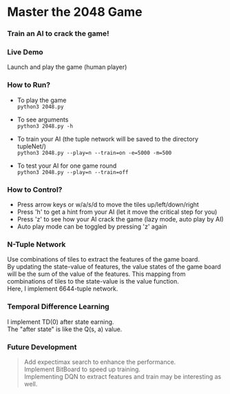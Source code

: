 # Master the 2048 Game	
### Train an AI to crack the game!		
	
### Live Demo		
Launch and play the game (human player)			
	


### How to Run?		
* To play the game		
`python3 2048.py`		
	
* To see arguments		
`python3 2048.py -h`	
	
* To train your AI (the tuple network will be saved to the directory tupleNet/)		
`python3 2048.py --play=n --train=on -e=5000 -m=500`	
	
* To test your AI for one game round	
`python3 2048.py --play=n --train=off`		
	
	
### How to Control?		
* Press arrow keys or w/a/s/d to move the tiles up/left/down/right		
* Press 'h' to get a hint from your AI (let it move the critical step for you)		
* Press 'z' to see how your AI crack the game (lazy mode, auto play by AI)		
* Auto play mode can be toggled by pressing 'z' again		
	
	
### N-Tuple Network		
Use combinations of tiles to extract the features of the game board.	
By updating the state-value of features, the value states of the game board will be the sum of the value of the features. This mapping from combinations of tiles to the state-value is the value function.		
Here, I implement 6644-tuple network.		
		

### Temporal Difference Learning		
I implement TD(0) after state earning.		
The "after state" is like the Q(s, a) value.		
	

### Future Development		
>	
>Add expectimax search to enhance the performance.		
>Implement BitBoard to speed up training.		
>Implementing DQN to extract features and train may be interesting as well.		

